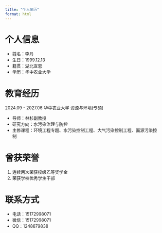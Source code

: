 ```yaml
---
title: "个人简历"
format: html
---
```

<style>
body {
    background-image: url('back.jpg');
    background-repeat: no-repeat;
    background-size: 40% auto; 
}
</style>
# 个人信息
- 姓名：李丹
- 生日：1999.12.13
- 籍贯：湖北宣恩
- 学历：华中农业大学

# 教育经历
2024.09 - 2027.06 华中农业大学 资源与环境(专硕)
- 导师：林杉副教授
- 研究方向：水污染治理与防控
- 主修课程：环境工程专题、水污染控制工程、大气污染控制工程、面源污染控制

# 曾获荣誉
1. 连续两次荣获校级乙等奖学金
2. 荣获学校优秀学生干部

# 联系方式
- 电话：15172998071
- 微信：15172998071
- QQ：1248879838
